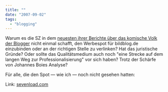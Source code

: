 ```yaml
---
title: ""
date: "2007-09-02"
tags: 
  - "blogging"
---
```


Warum es die SZ in dem [neuesten ihrer Berichte über das komische Volk der Blogger](http://www.sueddeutsche.de/,tt7m5/kultur/artikel/99/130868/) nicht einmal schafft, den Werbespot für bildblog.de einzubinden oder an der richtigen Stelle zu verlinken? Hat das juristische Gründe? Oder sollte das Qualitätsmedium auch noch "eine Strecke auf dem langen Weg zur Professionalisierung" vor sich haben? Trotz der Schärfe von Johannes Boies Analyse?

Für alle, die den Spot — wie ich — noch nicht gesehen hatten:

  
Link: [sevenload.com](http://de.sevenload.com/videos/Wsj6BZw/BILDblog-Werbespot)

